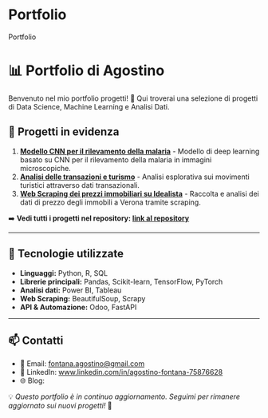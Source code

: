 # Portfolio
Portfolio 
# 📊 Portfolio di Agostino 

Benvenuto nel mio portfolio progetti! 🚀 Qui troverai una selezione di progetti di Data Science, Machine Learning e Analisi Dati.

## 📌 Progetti in evidenza

1. **[Modello CNN per il rilevamento della malaria](#)** - Modello di deep learning basato su CNN per il rilevamento della malaria in immagini microscopiche.
2. **[Analisi delle transazioni e turismo](#)** - Analisi esplorativa sui movimenti turistici attraverso dati transazionali.
3. **[Web Scraping dei prezzi immobiliari su Idealista](#)** - Raccolta e analisi dei dati di prezzo degli immobili a Verona tramite scraping.

➡️ **Vedi tutti i progetti nel repository: [link al repository](#)**

---

## 🔧 Tecnologie utilizzate

- **Linguaggi:** Python, R, SQL
- **Librerie principali:** Pandas, Scikit-learn, TensorFlow, PyTorch
- **Analisi dati:** Power BI, Tableau
- **Web Scraping:** BeautifulSoup, Scrapy
- **API & Automazione:** Odoo, FastAPI

---

## 📫 Contatti

- 📧 Email: fontana.agostino@gmail.com
- 💼 LinkedIn: www.linkedin.com/in/agostino-fontana-75876628
- 🌐 Blog:

💡 *Questo portfolio è in continuo aggiornamento. Seguimi per rimanere aggiornato sui nuovi progetti!* 🚀
